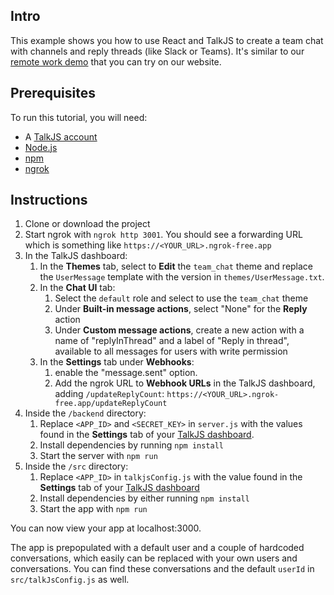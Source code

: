 ## Intro

This example shows you how to use React and TalkJS to create a team chat with channels and reply threads (like Slack or Teams). It's similar to our [remote work demo](https://talkjs.com/demo/team-chat/) that you can try on our website.

<!-- See our [How to add reply threads to your TalkJS team chat]() tutorial for more details. -->

## Prerequisites

To run this tutorial, you will need:

- A [TalkJS account](https://talkjs.com/dashboard/login)
- [Node.js](https://nodejs.org/en)
- [npm](https://www.npmjs.com/)
- [ngrok](https://ngrok.com/)

## Instructions

1. Clone or download the project
1. Start ngrok with `ngrok http 3001`. You should see a forwarding URL which is something like `https://<YOUR_URL>.ngrok-free.app`
1. In the TalkJS dashboard:
   1. In the **Themes** tab, select to **Edit** the `team_chat` theme and replace the `UserMessage` template with the version in `themes/UserMessage.txt`.
   1. In the **Chat UI** tab:
      1. Select the `default` role and select to use the `team_chat` theme
      1. Under **Built-in message actions**, select "None" for the **Reply** action
      1. Under **Custom message actions**, create a new action with a name of "replyInThread" and a label of "Reply in thread", available to all messages for users with write permission
   1. In the **Settings** tab under **Webhooks**:
      1. enable the "message.sent" option.
      1. Add the ngrok URL to **Webhook URLs** in the TalkJS dashboard, adding `/updateReplyCount`: `https://<YOUR_URL>.ngrok-free.app/updateReplyCount`
1. Inside the `/backend` directory:
   1. Replace `<APP_ID>` and `<SECRET_KEY>` in `server.js` with the values found in the **Settings** tab of your [TalkJS dashboard](https://talkjs.com/dashboard/login).
   1. Install dependencies by running `npm install`
   1. Start the server with `npm run`
1. Inside the `/src` directory:
   1. Replace `<APP_ID>` in `talkjsConfig.js` with the value found in the **Settings** tab of your [TalkJS dashboard](https://talkjs.com/dashboard/login)
   1. Install dependencies by either running `npm install`
   1. Start the app with `npm run`

You can now view your app at localhost:3000.

The app is prepopulated with a default user and a couple of hardcoded conversations, which easily can be replaced with your own users and conversations. You can find these conversations and the default `userId` in `src/talkJsConfig.js` as well.
